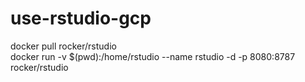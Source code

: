 # use-rstudio-gcp

docker pull rocker/rstudio <br>
docker run -v $(pwd):/home/rstudio --name rstudio -d -p 8080:8787 rocker/rstudio
